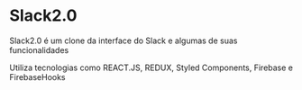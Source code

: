 # Slack2.0
Slack2.0 é um clone da interface do Slack e algumas de suas funcionalidades

Utiliza tecnologias como REACT.JS, REDUX, Styled Components, Firebase e FirebaseHooks
